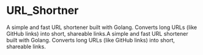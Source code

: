 # URL_Shortner
A simple and fast URL shortener built with Golang. Converts long URLs (like GitHub links) into short, shareable links.A simple and fast URL shortener built with Golang. Converts long URLs (like GitHub links) into short, shareable links.
